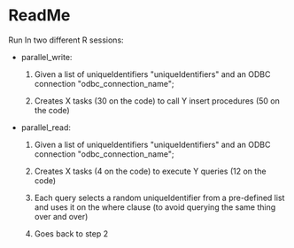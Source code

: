 ReadMe
===================

Run In two different R sessions:

* parallel_write:

	1) Given a list of uniqueIdentifiers "uniqueIdentifiers" and an ODBC connection "odbc_connection_name";
	
	2) Creates X tasks (30 on the code) to call Y insert procedures (50 on the code)

* parallel_read:

	1) Given a list of uniqueIdentifiers "uniqueIdentifiers" and an ODBC connection "odbc_connection_name";
	
	2) Creates X tasks (4 on the code) to execute Y queries (12 on the code)
	
	3) Each query selects a random uniqueIdentifier from a pre-defined list and uses it on the where clause (to avoid querying the same thing over and over)
	
	4) Goes back to step 2
